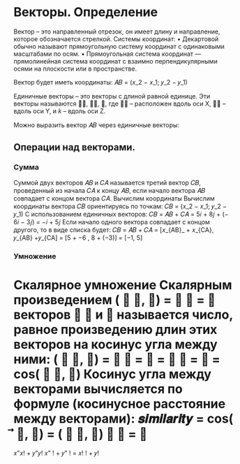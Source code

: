 
# Векторы. Определение

Вектор – это направленный отрезок, он имеет длину и направление,
которое обозначается стрелкой.
Системы координат:
• Декартовой обычно называют прямоугольную систему координат с
одинаковыми масштабами по осям.
• Прямоугольная система координат — прямолинейная система координат
с взаимно перпендикулярными осями на плоскости или в пространстве.

Вектор будет иметь координаты:
𝐴𝐵 = (𝑥_2 − 𝑥_1; 𝑦_2 − 𝑦_1)

Единичные векторы – это векторы с длиной равной единице. Эти векторы называются ⃗𝚤, ⃗𝚥, 𝑘, где ⃗𝚤 – расположен вдоль оси X, ⃗𝚥 – вдоль оси Y, и 𝑘 – вдоль оси Z.

Можно выразить вектор 𝐴𝐵 через единичные векторы:

## Операции над векторами. 
### Сумма

Суммой двух векторов 𝐴𝐵 и 𝐶𝐴 называется третий вектор 𝐶𝐵, проведенный из начала 𝐶𝐴 к концу 𝐴𝐵, если начало вектора 𝐴𝐵 совпадает с концом вектора 𝐶𝐴.
Вычислим координаты
Вычислим координаты вектора 𝐶𝐵 ориентируясь по точкам:
𝐶𝐵 = (𝑥_2 − 𝑥_1; 𝑦_2 − 𝑦_1)
С использованием единичных векторов:
𝐶𝐵 = 𝐴𝐵 + 𝐶𝐴 = 5𝑖 + 8𝑗 + (− 6𝑖 − 3𝑗) = −𝑖 + 5𝑗
Если начало одного вектора совпадает с концом другого, то в виде списка будет:
𝐶𝐵 = 𝐴𝐵 + 𝐶𝐴 = [𝑥_{AB}_ + 𝑥_{CA}, 𝑦_{AB} +𝑦_{CA] = [5 + −6 , 8 + (−3)] = [−1, 5]

### Умножение

Скалярное умножение
Скалярным произведением ( ⃗ 𝑎, 𝑏) = ⃗ 𝑎 = 𝑏 векторов ⃗ 𝑎 и 𝑏 называется число, равное произведению
длин этих векторов на косинус угла между ними:
( ⃗ 𝑎, 𝑏) = ⃗ 𝑎 = 𝑏 = ⃗ 𝑎 = 𝑏 = cos( ⃗ 𝑎, 𝑏)
Косинус угла между векторами вычисляется по формуле (косинусное расстояние между
векторами):
𝒔𝒊𝒎𝒊𝒍𝒂𝒓𝒊𝒕𝒚 = cos( ⃗ 𝑎, 𝑏) =
( ⃗ 𝑎, 𝑏)
⃗ 𝑎 = 𝑏
=
𝑥"𝑥! + 𝑦"𝑦!
𝑥"
! + 𝑦"
! = 𝑥!
! + 𝑦!